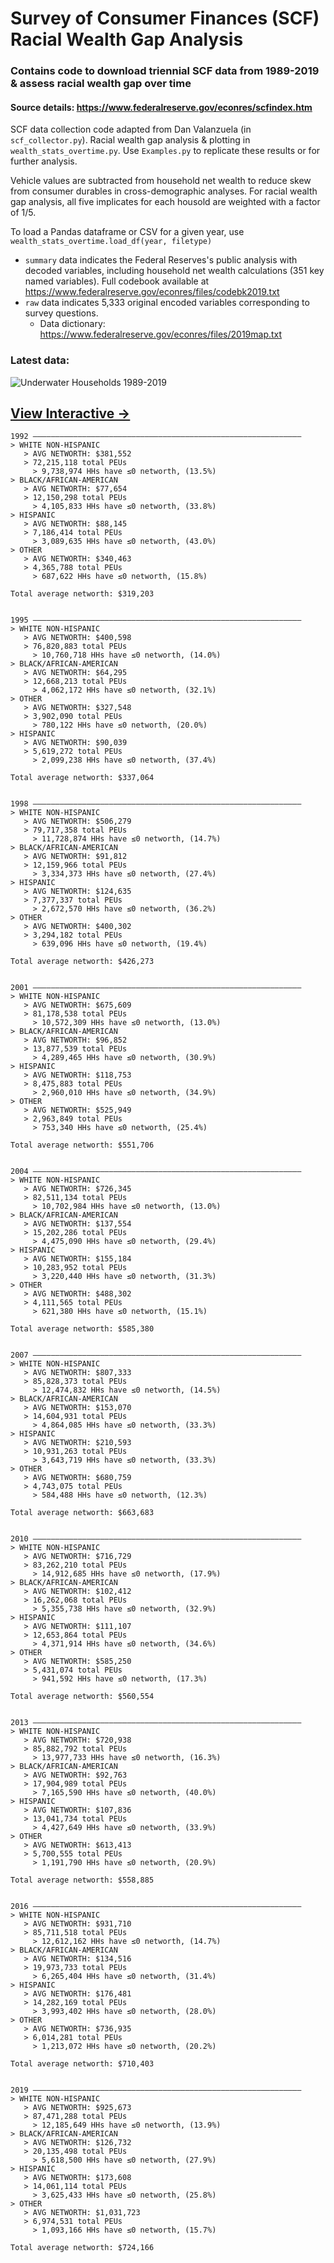 
# Survey of Consumer Finances (SCF) Racial Wealth Gap Analysis

### Contains code to download triennial SCF data from 1989-2019 & assess racial wealth gap over time

#### Source details: https://www.federalreserve.gov/econres/scfindex.htm

SCF data collection code adapted from Dan Valanzuela (in `scf_collector.py`). Racial wealth gap analysis & plotting in `wealth_stats_overtime.py`. Use `Examples.py` to replicate these results or for further analysis.

Vehicle values are subtracted from household net wealth to reduce skew from consumer durables in cross-demographic analyses. For racial wealth gap analysis, all five implicates for each housold are weighted with a factor of 1/5.

To load a Pandas dataframe or CSV for a given year, use `wealth_stats_overtime.load_df(year, filetype)`
- `summary` data indicates the Federal Reserves's public analysis with decoded variables, including household net wealth calculations (351 key named variables). Full codebook available at https://www.federalreserve.gov/econres/files/codebk2019.txt
- `raw` data indicates 5,333 original encoded variables corresponding to survey questions.
  - Data dictionary: https://www.federalreserve.gov/econres/files/2019map.txt

### Latest data:

![Underwater Households 1989-2019](https://raw.githubusercontent.com/js-fitz/SCF-analysis/main/SCF-racial-wealth-gap/underwater_households_1992_2019.png)


## [View Interactive →](https://chart-studio.plotly.com/~3joemail/32/#/)

```
1992 ————————————————————————————————————————————————————————————
> WHITE NON-HISPANIC
   > AVG NETWORTH: $381,552
   > 72,215,118 total PEUs
     > 9,738,974 HHs have ≤0 networth, (13.5%)
> BLACK/AFRICAN-AMERICAN
   > AVG NETWORTH: $77,654
   > 12,150,298 total PEUs
     > 4,105,833 HHs have ≤0 networth, (33.8%)
> HISPANIC
   > AVG NETWORTH: $88,145
   > 7,186,414 total PEUs
     > 3,089,635 HHs have ≤0 networth, (43.0%)
> OTHER
   > AVG NETWORTH: $340,463
   > 4,365,788 total PEUs
     > 687,622 HHs have ≤0 networth, (15.8%)

Total average networth: $319,203


1995 ————————————————————————————————————————————————————————————
> WHITE NON-HISPANIC
   > AVG NETWORTH: $400,598
   > 76,820,883 total PEUs
     > 10,760,718 HHs have ≤0 networth, (14.0%)
> BLACK/AFRICAN-AMERICAN
   > AVG NETWORTH: $64,295
   > 12,668,213 total PEUs
     > 4,062,172 HHs have ≤0 networth, (32.1%)
> OTHER
   > AVG NETWORTH: $327,548
   > 3,902,090 total PEUs
     > 780,122 HHs have ≤0 networth, (20.0%)
> HISPANIC
   > AVG NETWORTH: $90,039
   > 5,619,272 total PEUs
     > 2,099,238 HHs have ≤0 networth, (37.4%)

Total average networth: $337,064


1998 ————————————————————————————————————————————————————————————
> WHITE NON-HISPANIC
   > AVG NETWORTH: $506,279
   > 79,717,358 total PEUs
     > 11,728,874 HHs have ≤0 networth, (14.7%)
> BLACK/AFRICAN-AMERICAN
   > AVG NETWORTH: $91,812
   > 12,159,966 total PEUs
     > 3,334,373 HHs have ≤0 networth, (27.4%)
> HISPANIC
   > AVG NETWORTH: $124,635
   > 7,377,337 total PEUs
     > 2,672,570 HHs have ≤0 networth, (36.2%)
> OTHER
   > AVG NETWORTH: $400,302
   > 3,294,182 total PEUs
     > 639,096 HHs have ≤0 networth, (19.4%)

Total average networth: $426,273


2001 ————————————————————————————————————————————————————————————
> WHITE NON-HISPANIC
   > AVG NETWORTH: $675,609
   > 81,178,538 total PEUs
     > 10,572,309 HHs have ≤0 networth, (13.0%)
> BLACK/AFRICAN-AMERICAN
   > AVG NETWORTH: $96,852
   > 13,877,539 total PEUs
     > 4,289,465 HHs have ≤0 networth, (30.9%)
> HISPANIC
   > AVG NETWORTH: $118,753
   > 8,475,883 total PEUs
     > 2,960,010 HHs have ≤0 networth, (34.9%)
> OTHER
   > AVG NETWORTH: $525,949
   > 2,963,849 total PEUs
     > 753,340 HHs have ≤0 networth, (25.4%)

Total average networth: $551,706


2004 ————————————————————————————————————————————————————————————
> WHITE NON-HISPANIC
   > AVG NETWORTH: $726,345
   > 82,511,134 total PEUs
     > 10,702,984 HHs have ≤0 networth, (13.0%)
> BLACK/AFRICAN-AMERICAN
   > AVG NETWORTH: $137,554
   > 15,202,286 total PEUs
     > 4,475,090 HHs have ≤0 networth, (29.4%)
> HISPANIC
   > AVG NETWORTH: $155,184
   > 10,283,952 total PEUs
     > 3,220,440 HHs have ≤0 networth, (31.3%)
> OTHER
   > AVG NETWORTH: $488,302
   > 4,111,565 total PEUs
     > 621,380 HHs have ≤0 networth, (15.1%)

Total average networth: $585,380


2007 ————————————————————————————————————————————————————————————
> WHITE NON-HISPANIC
   > AVG NETWORTH: $807,333
   > 85,828,373 total PEUs
     > 12,474,832 HHs have ≤0 networth, (14.5%)
> BLACK/AFRICAN-AMERICAN
   > AVG NETWORTH: $153,070
   > 14,604,931 total PEUs
     > 4,864,085 HHs have ≤0 networth, (33.3%)
> HISPANIC
   > AVG NETWORTH: $210,593
   > 10,931,263 total PEUs
     > 3,643,719 HHs have ≤0 networth, (33.3%)
> OTHER
   > AVG NETWORTH: $680,759
   > 4,743,075 total PEUs
     > 584,488 HHs have ≤0 networth, (12.3%)

Total average networth: $663,683


2010 ————————————————————————————————————————————————————————————
> WHITE NON-HISPANIC
   > AVG NETWORTH: $716,729
   > 83,262,210 total PEUs
     > 14,912,685 HHs have ≤0 networth, (17.9%)
> BLACK/AFRICAN-AMERICAN
   > AVG NETWORTH: $102,412
   > 16,262,068 total PEUs
     > 5,355,738 HHs have ≤0 networth, (32.9%)
> HISPANIC
   > AVG NETWORTH: $111,107
   > 12,653,864 total PEUs
     > 4,371,914 HHs have ≤0 networth, (34.6%)
> OTHER
   > AVG NETWORTH: $585,250
   > 5,431,074 total PEUs
     > 941,592 HHs have ≤0 networth, (17.3%)

Total average networth: $560,554


2013 ————————————————————————————————————————————————————————————
> WHITE NON-HISPANIC
   > AVG NETWORTH: $720,938
   > 85,882,792 total PEUs
     > 13,977,733 HHs have ≤0 networth, (16.3%)
> BLACK/AFRICAN-AMERICAN
   > AVG NETWORTH: $92,763
   > 17,904,989 total PEUs
     > 7,165,590 HHs have ≤0 networth, (40.0%)
> HISPANIC
   > AVG NETWORTH: $107,836
   > 13,041,734 total PEUs
     > 4,427,649 HHs have ≤0 networth, (33.9%)
> OTHER
   > AVG NETWORTH: $613,413
   > 5,700,555 total PEUs
     > 1,191,790 HHs have ≤0 networth, (20.9%)

Total average networth: $558,885


2016 ————————————————————————————————————————————————————————————
> WHITE NON-HISPANIC
   > AVG NETWORTH: $931,710
   > 85,711,518 total PEUs
     > 12,612,162 HHs have ≤0 networth, (14.7%)
> BLACK/AFRICAN-AMERICAN
   > AVG NETWORTH: $134,516
   > 19,973,733 total PEUs
     > 6,265,404 HHs have ≤0 networth, (31.4%)
> HISPANIC
   > AVG NETWORTH: $176,481
   > 14,282,169 total PEUs
     > 3,993,402 HHs have ≤0 networth, (28.0%)
> OTHER
   > AVG NETWORTH: $736,935
   > 6,014,281 total PEUs
     > 1,213,072 HHs have ≤0 networth, (20.2%)

Total average networth: $710,403


2019 ————————————————————————————————————————————————————————————
> WHITE NON-HISPANIC
   > AVG NETWORTH: $925,673
   > 87,471,288 total PEUs
     > 12,185,649 HHs have ≤0 networth, (13.9%)
> BLACK/AFRICAN-AMERICAN
   > AVG NETWORTH: $126,732
   > 20,135,498 total PEUs
     > 5,618,500 HHs have ≤0 networth, (27.9%)
> HISPANIC
   > AVG NETWORTH: $173,608
   > 14,061,114 total PEUs
     > 3,625,433 HHs have ≤0 networth, (25.8%)
> OTHER
   > AVG NETWORTH: $1,031,723
   > 6,974,531 total PEUs
     > 1,093,166 HHs have ≤0 networth, (15.7%)

Total average networth: $724,166

```

